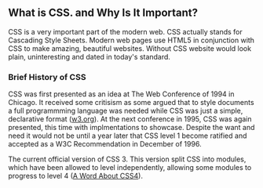 ## What is CSS. and Why Is It Important?

CSS is a very important part of the modern web. CSS actually stands for Cascading Style Sheets. Modern web pages use HTML5 in conjunction with CSS to make amazing, beautiful websites. Without CSS website would look plain, uninteresting and dated in today's standard. 

### Brief History of CSS
CSS was first presented as an idea at The Web Conference of 1994 in Chicago. It received some critisism as some argued that to style documents a full programmming language was needed while CSS was just a simple, declarative format ([w3.org](https://www.w3.org/Style/CSS20/history.html)). At the next conference in 1995, CSS was again presented, this time with implmentations to showcase. Despite the want and need it would not be until a year later that CSS level 1 become ratified and accepted as a W3C Recommendation in December of 1996.

The current official version of CSS 3. This version split CSS into modules, which have been allowed to level independently, allowing some modules to progress to level 4 ([A Word About CSS4](https://www.xanthir.com/b4Ko0)).

